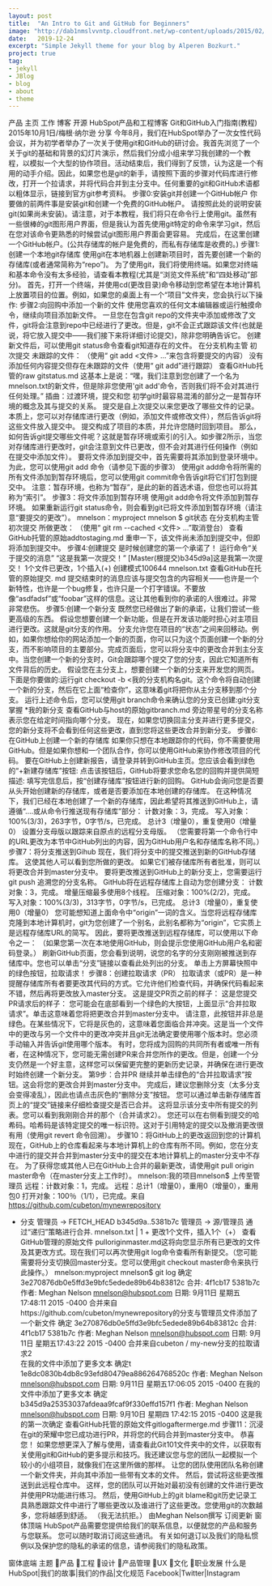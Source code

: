 ```yaml
---
layout: post
title:  "An Intro to Git and GitHub for Beginners"
image: "http://dab1nmslvvntp.cloudfront.net/wp-content/uploads/2015/02/1424055625jekyll.png"
date:   2019-12-24
excerpt: "Simple Jekyll theme for your blog by Alperen Bozkurt."
project: true
tag:
- jekyll
- JBlog
- blog
- about
- theme
---
```


产品
主页
工作
博客
开源
HubSpot产品和工程博客
Git和GitHub入门指南(教程)
2015年10月1日/梅根·纳尔逊
分享
今年8月，我们在HubSpot举办了一次女性代码会议，并为初学者举办了一次关于使用git和GitHub的研讨会。我首先浏览了一个关于git的基础和背景的幻灯片演示，然后我们分成小组来学习我创建的一个教程，以模拟一个大型的协作项目。活动结束后，我们得到了反馈，认为这是一个有用的动手介绍。因此，如果您也是git的新手，请按照下面的步骤对代码库进行修改，打开一个拉请求，并将代码合并到主分支中。任何重要的git和GitHub术语都以粗体显示，链接到官方git参考资料。
步骤0:安装git并创建一个GitHub帐户
你要做的前两件事是安装git和创建一个免费的GitHub帐户。
请按照此处的说明安装git(如果尚未安装)。请注意，对于本教程，我们将只在命令行上使用git。虽然有一些很棒的git图形用户界面，但是我认为首先使用git特定的命令来学习git，然后在您对该命令更熟悉的时候尝试git图形用户界面会更容易。
完成后，在这里创建一个GitHub帐户。(公共存储库的帐户是免费的，而私有存储库是收费的。)
步骤1:创建一个本地git存储库
使用git在本地机器上创建新项目时，首先要创建一个新的存储库(或者通常简称为“repo”)。
为了使用git，我们将使用终端。如果您对终端和基本命令没有太多经验，请查看本教程(尤其是“浏览文件系统”和“四处移动”部分)。
首先，打开一个终端，并使用cd(更改目录)命令移动到您希望在本地计算机上放置项目的位置。例如，如果您的桌面上有一个“项目”文件夹，您会执行以下操作:
步骤2:向回购中添加一个新的文件
使用您喜欢的任何文本编辑器或运行触摸命令，继续向项目添加新文件。
一旦您在包含git repo的文件夹中添加或修改了文件，git将会注意到repo中已经进行了更改。但是，git不会正式跟踪该文件(也就是说，将它放入提交中——我们接下来将详细讨论提交)，除非您明确告诉它。
创建新文件后，可以使用git status命令查看git知道存在的文件。
在分支机构主管
初次提交
未跟踪的文件：
（使用“ git add <文件> ...”来包含将要提交的内容）
没有添加任何内容提交但存在未跟踪的文件（使用“ git add”进行跟踪）
查看GitHub托管的raw gitstatus.md
这基本上是说：“嘿，我们注意到您创建了一个名为mnelson.txt的新文件，但是除非您使用'git add'命令，否则我们将不会对其进行任何处理。”
插曲：过渡环境，提交和您
初学git时最容易混淆的部分之一是暂存环境的概念及其与提交的关系。
提交是自上次提交以来您更改了哪些文件的记录。本质上，您可以对存储库进行更改（例如，添加文件或修改文件），然后告诉git将这些文件放入提交中。
提交构成了项目的本质，并允许您随时回到项目。
那么，如何告诉git提交哪些文件呢？这就是暂存环境或索引的引入。如步骤2所示，当您对存储库进行更改时，git会注意到文件已更改，但不会对其进行任何操作（例如在提交中添加文件）。
要将文件添加到提交中，首先需要将其添加到登录环境中。为此，您可以使用git add <filename>命令（请参见下面的步骤3）
使用git add命令将所需的所有文件添加到暂存环境后，您可以使用git commit命令告诉git将它们打包到提交中。
注意：暂存环境，也称为“暂存”，是此的新的首选术语，但您也可以将其称为“索引”。
步骤3：将文件添加到暂存环境
使用git add命令将文件添加到暂存环境。
如果重新运行git status命令，则会看到git已将文件添加到暂存环境（请注意“要提交的更改”）。
mnelson：myproject mnelson $ git状态
在分支机构主管
初次提交
所做更改：
（使用“ git rm --cached <文件> ...”取消登台）
查看GitHub托管的原始addtostaging.md
重申一下，该文件尚未添加到提交中，但即将添加到提交中。
步骤4:创建提交
是时候创建您的第一个承诺了！
运行命令“关于提交的消息”
“这是我第一次提交！”
[Master(根提交)b345d9a]这是我第一次提交！
1个文件已更改，1个插入(+)
创建模式100644 mnelson.txt
查看GitHub在托管的原始提交. md
提交结束时的消息应该与提交包含的内容相关——也许是一个新特性，也许是一个bug修复，也许只是一个打字错误。不要放像“asdfadsf”或“foobar”这样的信息。这让其他看到你的承诺的人很难过。非常非常悲伤。
步骤5:创建一个新分支
既然您已经做出了新的承诺，让我们尝试一些更高级的东西。
假设您想要创建一个新功能，但是在开发该功能时担心对主项目进行更改。这就是git分支的作用。
分支允许您在项目的“状态”之间来回移动。例如，如果你想给你的网站添加一个新的页面，你可以只为这个页面创建一个新的分支，而不影响项目的主要部分。完成页面后，您可以将分支中的更改合并到主分支中。当您创建一个新的分支时，Git会跟踪哪个提交了您的分支，因此它知道所有文件背后的历史。
假设您在主分支上，想要创建一个新的分支来开发您的网页。下面是你要做的:运行git checkout -b &lt;我的分支机构名git。这个命令将自动创建一个新的分支，然后在它上面“检查你”，这意味着git将把你从主分支移到那个分支。
运行上述命令后，您可以使用git branch命令来确认您的分支已创建:git分支
掌握
*我的新分支
查看GitHub与host的原始gitbranch.md
旁边带星号的分支名称表示您在给定时间指向哪个分支。
现在，如果您切换回主分支并进行更多提交，您的新分支将不会看到任何这些更改，直到您将这些更改合并到新分支。
步骤6:在GitHub上创建一个新的存储库
如果你只想在本地跟踪你的代码，你不需要使用GitHub。但是如果你想和一个团队合作，你可以使用GitHub来协作修改项目的代码。
要在GitHub上创建新报告，请登录并转到GitHub主页。您应该会看到绿色的“+新建存储库”按钮:
点击该按钮后，GitHub将要求您命名您的回购并提供简短描述:
填写完信息后，按“创建存储库”按钮进行新的回购。
GitHub会询问您是否要从头开始创建新的存储库，或者是否要添加在本地创建的存储库。 在这种情况下，我们已经在本地创建了一个新的存储库，因此希望将其推送到GitHub上，请遵循“....或从命令行推送现有存储库”部分：
计数对象：3，完成。
写入对象：100%(3/3)，263字节，0字节/s，已完成。
总计3（增量0），重复使用0（增量0）
设置分支母版以跟踪来自原点的远程分支母版。
（您需要将第一个命令行中的URL更改为本节中GitHub列出的内容，因为GitHub用户名和存储库名称不同。）
步骤7：将分支推送到Gihub
现在，我们将分支中的提交推送到新的GitHub存储库。 这使其他人可以看到您所做的更改。 如果它们被存储库所有者批准，则可以将更改合并到master分支中。
要将更改推送到GitHub上的新分支上，您需要运行git push 追溯您的分支名称。 GitHub将在远程存储库上自动为您创建分支：
计数对象：3，完成。
增量压缩最多使用8个线程。
压缩对象：100%(2/2)，完成。
写入对象：100%(3/3)，313字节，0字节/s，已完成。
总计3（增量0），重复使用0（增量0）
您可能想知道上面命令中“origin”一词的含义。当您将远程存储库克隆到本地计算机时，git为您创建了一个别名，此别名都称为“origin”，它实质上是远程存储库URL的简写。 因此，要将更改推送到远程存储库，可以使用以下命令之一：
（如果您第一次在本地使用GitHub，则会提示您使用GitHub用户名和密码登录。）
刷新GitHub页面，您会看到说明，说您的名字的分支刚刚被推送到存储库中。您也可以单击“分支”链接以查看此处列出的分支。
单击上方屏幕快照中的绿色按钮，拉取请求！
步骤8：创建拉取请求（PR）
拉取请求（或PR）是一种提醒存储库所有者要更改其代码的方式。它允许他们检查代码，并确保代码看起来不错，然后再将更改放入master分支。
这是提交PR页之前的样子：
这是您提交PR请求后的样子：
您可能会在底部看到一个绿色的大按钮，上面显示“合并拉取请求”。单击这意味着您将把更改合并到master分支中。
请注意，此按钮并非总是绿色。在某些情况下，它将是灰色的，这意味着您面临合并冲突。这是当一个文件中的更改与另一个文件中的更改冲突并且git无法确定要使用哪个版本时。您必须手动输入并告诉git使用哪个版本。
有时，您将成为回购的共同所有者或唯一所有者，在这种情况下，您可能无需创建PR来合并您所作的更改。但是，创建一个分支仍然是一个好主意，这样您可以保留更完整的更新历史记录，并确保在进行更改时始终创建一个新分支。
第9步：合并PR
继续并单击绿色的“合并拉取请求”按钮。这会将您的更改合并到master分支中。
完成后，建议您删除分支（太多分支会变得凌乱），因此也请点击灰色的“删除分支”按钮。
您可以通过单击新存储库首页上的“提交”链接来仔细检查提交是否已合并。
这将显示该分支中所有提交的列表。您可以看到我刚刚合并的那个（合并请求2）。
您还可以在右侧看到提交的哈希码。哈希码是该特定提交的唯一标识符。这对于引用特定的提交以及撤消更改很有用（使用git revert <hash code number>命令回溯）。
步骤10：将GitHub上的更改返回到您的计算机
现在，GitHub上的仓库看起来与本地计算机上的仓库有所不同。例如，您在分支中进行的提交并合并到master分支中的提交在本地计算机上的master分支中不存在。
为了获得您或其他人已在GitHub上合并的最新更改，请使用git pull origin master命令（在master分支上工作时）。
mnelson:我的项目mnelson$ 上传至管理员
远程：计数对象：1，完成。
远程：总计1（增量0），重用0（增量0），重用包0
打开对象：100％（1/1），已完成。来自 https://github.com/cubeton/mynewrepository

 * 分支            管理员     -> FETCH_HEAD
   b345d9a..5381b7c  管理员     -> 源/管理员
   通过“递归”策略进行合并.
    mnelson.txt | 1 +
   更改1个文件，插入1个（+）
   查看GitHub管理的原始文件 pulloriginmaster.md这将向您显示所有已更改的文件及其更改方式。现在我们可以再次使用git log命令查看所有新提交。（您可能需要将分支切换回master分支。您可以使用git checkout master命令来执行此操作。）
   mnelson:myproject mnelson$ git log
   确定 3e270876db0e5ffd3e9bfc5edede89b64b83812c
   合并: 4f1cb17 5381b7c
   作者: Meghan Nelson <mnelson@hubspot.com>
   日期:   9月11日  星期五17:48:11 2015 -0400
   合并来自https://github.com/cubeton/mynewrepository的分支与管理员文件添加了一个新文件
   确定 3e270876db0e5ffd3e9bfc5edede89b64b83812c
   合并: 4f1cb17 5381b7c
   作者: Meghan Nelson <mnelson@hubspot.com>
   日期:   9月11日  星期五17:43:22 2015 -0400
   合并来自cubeton / my-new分支的拉取请求2    
   在我的文件中添加了更多文本
   确定t 1e8dc0830b4db8c93efd80479ea886264768520c
   作者: Meghan Nelson <mnelson@hubspot.com>
   日期:   9月11日  星期五17:06:05 2015 -0400
   在我的文件中添加了更多文本
   确定 b345d9a25353037afdeaa9fcaf9f330effd157f1
   作者: Meghan Nelson <mnelson@hubspot.com>
   日期:   9月10日 星期四 17:42:15 2015 -0400
   这是我的第一次确定
   查看GitHub托管的原始文件gitlogaftermerge.md
   步骤11：沉浸在git的荣耀中您已成功进行PR，并将您的代码合并到master分支中。 恭喜您！ 如果您想更深入了解与使用，请查看此Git101文件夹中的文件，以获取有关使用git和GitHub的更多提示和技巧。我还建议您与您的团队一起模拟一个较小的小组项目，就像我们在这里所做的那样。 让您的团队使用团队名称创建一个新文件夹，并向其中添加一些带有文本的文件。 然后，尝试将这些更改推送到此远程仓库中。 这样，您的团队可以开始对最初没有创建的文件进行更改并使用PR功能进行练习。 然后，使用GitHub上的git blame和git历史记录工具熟悉跟踪文件中进行了哪些更改以及谁进行了这些更改。您使用git的次数越多，您将越感到舒适。 （我无法抗拒。）
   由Meghan Nelson撰写
   订阅更新
   窗体顶端
   HubSpot产品需要您提供给我们的联系信息，以便就您的产品和服务与您联系。 您可以随时取消订阅这些通讯。 有关如何退订以及我们的隐私惯例以及保护您的隐私的承诺的信息，请参阅我们的隐私政策。

窗体底端
主题
产品
工程
设计
产品管理
UX
文化
职业发展
什么是 HubSpot|我们的故事|我们的作品|文化规范
Facebook|Twitter|Instagram 

